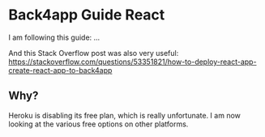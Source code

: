 # Back4app Guide React

I am following this guide:
...

And this Stack Overflow post was also very useful:
https://stackoverflow.com/questions/53351821/how-to-deploy-react-app-create-react-app-to-back4app

## Why?

Heroku is disabling its free plan, which is really unfortunate. I am now looking
at the various free options on other platforms.